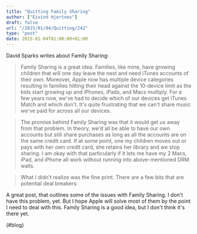 ```yaml
---
title: "Quitting Family Sharing"
author: ["Eivind Hjertnes"]
draft: false
url: "/2015/01/04/Quitting/242"
type: "post"
date: 2015-01-04T01:00:00+01:00
---
```


David Sparks writes about Family Sharing:

> Family Sharing is a great idea. Families, like mine, have growing
> children that will one day leave the nest and need iTunes accounts of
> their own. Moreover, Apple now has multiple device categories
> resulting in families hitting their head against the 10-device limit
> as the kids start growing up and iPhones, iPads, and Macs multiply.
> For a few years now, we've had to decide which of our devices get
> iTunes Match and which don't. It's quite frustrating that we can't
> share music we've paid for across all our devices.

<!--quoteend-->

> The promise behind Family Sharing was that it would get us away from
> that problem. In theory, we'd all be able to have our own accounts but
> still share purchases as long as all the accounts are on the same
> credit card. If at some point, one my children moves out or pays with
> her own credit card, she retains her library and we stop sharing. I am
> okay with that particularly if it lets me have my 2 Macs, iPad, and
> iPhone all work without running into above-mentioned DRM walls.

<!--quoteend-->

> What I didn't realize was the fine print. There are a few bits that
> are potential deal breakers:

A great post, that outlines some of the issues with Family Sharing. I
don't have this problem, yet. But I hope Apple will solve most of them
by the point I need to deal with this. Family Sharing is a good idea,
but I don't think it's there yet.

(#blog)
